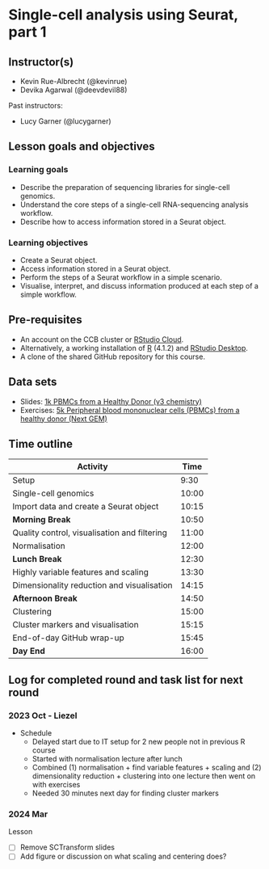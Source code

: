 # Single-cell analysis using Seurat, part 1

<!--
This title should match exactly the link in the main README.
-->

## Instructor(s)

<!--
Instructors should be listed in the order:
- Speaker
- Helper
-->

- Kevin Rue-Albrecht (@kevinrue)
- Devika Agarwal (@deevdevil88)

Past instructors:

- Lucy Garner (@lucygarner)

## Lesson goals and objectives

<!--
Refer to:
https://github.com/Bioconductor/BioC2019/blob/master/docs/workshop-syllabus.md#a-note-about-learning-goals-and-objectives-bloom
https://cft.vanderbilt.edu/guides-sub-pages/blooms-taxonomy/
-->

### Learning goals

<!--
High-level "big picture" objectives of the learning process.
This should be no more than 3 bullet points.
-->

- Describe the preparation of sequencing libraries for single-cell genomics.
- Understand the core steps of a single-cell RNA-sequencing analysis workflow.
- Describe how to access information stored in a Seurat object.

### Learning objectives

<!--
More concrete and measurable outputs.
This can range from 3 to 8 bullet points.
-->

- Create a Seurat object.
- Access information stored in a Seurat object.
- Perform the steps of a Seurat workflow in a simple scenario.
- Visualise, interpret, and discuss information produced at each step of a simple workflow.

## Pre-requisites

<!--
May be a combination of:
- Requirements asked from participants before the day.
- Links to other OBDS course days with goals or objectives feeding in this day.
-->

- An account on the CCB cluster or [RStudio Cloud](https://rstudio.cloud/).
- Alternatively, a working installation of [R](https://www.r-project.org/) (4.1.2) and [RStudio Desktop](https://www.rstudio.com/products/rstudio/download/).
- A clone of the shared GitHub repository for this course.

## Data sets

<!--
Ideally, links to data sets that participants must download.
Even better, we add a page to this repository, that lists all data sets used; and this section links to some of those data sets.
Realistically, a list describing data sets that we will make them download on the day.
-->

- Slides: [1k PBMCs from a Healthy Donor (v3 chemistry)](https://support.10xgenomics.com/single-cell-gene-expression/datasets/3.0.0/pbmc_1k_v3)
- Exercises: [5k Peripheral blood mononuclear cells (PBMCs) from a healthy donor (Next GEM)](https://support.10xgenomics.com/single-cell-gene-expression/datasets/3.0.2/5k_pbmc_v3_nextgem)

## Time outline

<!--
Breakdown of time segments for lecture and exercises addressing the objectives listed above.
These are example times; adapt time, and insert/remove rows as needed.
Requirements:
- The day starts at 9:30
- There is a 10+ min break in the morning
- There is a 1+ h lunch break
- There is a 10+ min break in the afternoon
- The day ends at 16:00
-->

| Activity                                      |  Time |
|-----------------------------------------------|-------|
| Setup                                         |  9:30 |
| Single-cell genomics                          | 10:00 |
| Import data and create a Seurat object        | 10:15 |
| **Morning Break**                             | 10:50 |
| Quality control, visualisation and filtering  | 11:00 |
| Normalisation                                 | 12:00 |
| **Lunch Break**                               | 12:30 |
| Highly variable features and scaling          | 13:30 |
| Dimensionality reduction and visualisation    | 14:15 |
| **Afternoon Break**                           | 14:50 |
| Clustering                                    | 15:00 |
| Cluster markers and visualisation             | 15:15 |
| End-of-day GitHub wrap-up                     | 15:45 |
| **Day End**                                   | 16:00 |

## Log for completed round and task list for next round

### 2023 Oct - Liezel

- Schedule 
  + Delayed start due to IT setup for 2 new people not in previous R course
  + Started with normalisation lecture after lunch
  + Combined (1) normalisation + find variable features + scaling and (2) dimensionality reduction + clustering into one lecture then went on with exercises
  + Needed 30 minutes next day for finding cluster markers

### 2024 Mar 

Lesson
- [ ] Remove SCTransform slides
- [ ] Add figure or discussion on what scaling and centering does?